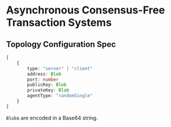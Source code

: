 # Asynchronous Consensus-Free Transaction Systems

## Topology Configuration Spec

```ts
[
    {
        type: "server" | "client"
        address: Blob
        port: number
        publicKey: Blob
        privateKey: Blob
        agentType: "randomSingle"
    }
]
```
`Blob`s are encoded in a Base64 string.

